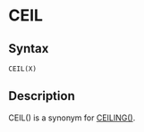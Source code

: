 
# CEIL

## Syntax


```
CEIL(X)
```

## Description


CEIL() is a synonym for [CEILING()](ceiling.md).

